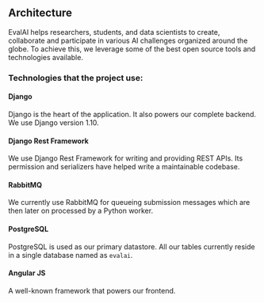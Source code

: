 ## Architecture

EvalAI helps researchers, students, and data scientists to create, collaborate and participate in various AI challenges organized around the globe. To achieve this, we leverage some of the best open source tools and technologies available.

### Technologies that the project use:

#### Django

Django is the heart of the application. It also powers our complete backend. We use Django version 1.10.

#### Django Rest Framework

We use Django Rest Framework for writing and providing REST APIs. Its permission and serializers have helped write a maintainable codebase.

#### RabbitMQ

We currently use RabbitMQ for queueing submission messages which are then later on processed by a Python worker.

#### PostgreSQL

PostgreSQL is used as our primary datastore. All our tables currently reside in a single database named as `evalai`.

#### Angular JS

A well-known framework that powers our frontend.

